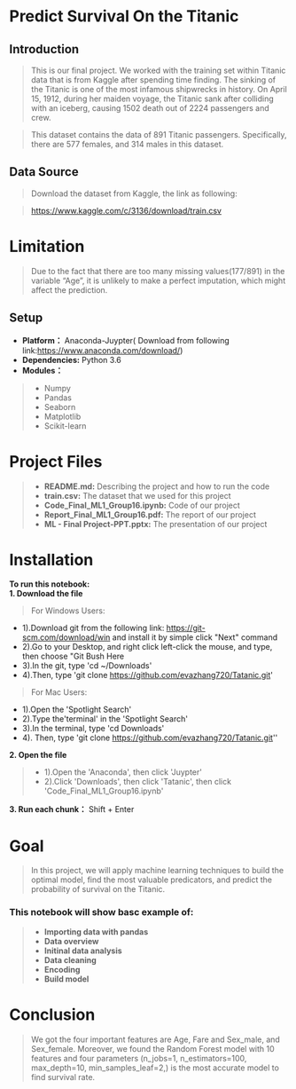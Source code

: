 
# Predict Survival On the Titanic

## Introduction

>This is our final project. We worked with the training set within Titanic data that is from Kaggle after spending time finding. The sinking of the Titanic is one of the most infamous shipwrecks in history. On April 15, 1912, during her maiden voyage, the Titanic sank after colliding with an iceberg, causing 1502 death out of 2224 passengers and crew.  
 
>This dataset contains the data of 891 Titanic passengers. Specifically, there are 577 females, and 314 males in this dataset.  

## Data Source

>Download the dataset from Kaggle, the link as following: 
       
>https://www.kaggle.com/c/3136/download/train.csv

# Limitation
>Due to the fact that there are too many missing values(177/891) in the variable “Age”, it is unlikely to make a perfect imputation, which might affect the prediction. 

## Setup
* **Platform：** Anaconda-Juypter( Download from following link:https://www.anaconda.com/download/)
* **Dependencies:** Python 3.6
* **Modules：**        
>* Numpy             
>* Pandas  
>* Seaborn 
>* Matplotlib 
>* Scikit-learn  

# Project Files
>* **README.md:** Describing the project and how to run the code 
>* **train.csv:** The dataset that we used for this project
>* **Code_Final_ML1_Group16.ipynb:** Code of our project
>* **Report_Final_ML1_Group16.pdf:** The report of our project 
>* **ML - Final Project-PPT.pptx:** The presentation of our project

# Installation

**To run this notebook:**  
**1. Download the file**  
>For Windows Users:  
* 1).Download git from the following link: https://git-scm.com/download/win and install it by simple click "Next" command 
* 2).Go to your Desktop, and right click left-click the mouse, and type, then choose "Git Bush Here 
* 3).In the git, type 'cd ~/Downloads'
* 4).Then, type 'git clone https://github.com/evazhang720/Tatanic.git'
> For Mac Users:
* 1).Open the 'Spotlight Search'
* 2).Type the'terminal' in the 'Spotlight Search'
* 3).In the terminal, type 'cd Downloads'
* 4). Then, type 'git clone https://github.com/evazhang720/Tatanic.git''
 
**2. Open the file**
>* 1).Open the 'Anaconda', then click 'Juypter'
>* 2).Click 'Downloads', then click 'Tatanic', then click 'Code_Final_ML1_Group16.ipynb'

**3. Run each chunk：** Shift + Enter

# Goal 

>In this project, we will apply machine learning techniques to build the optimal model, find the most valuable predicators, and predict the probability of survival on the Titanic. 

### This notebook will show basc example of:


>* **Importing data with pandas** 
>* **Data overview** 
>* **Initinal data analysis** 
>* **Data cleaning** 
>* **Encoding**
>* **Build model**

# Conclusion

>We got the four important features are Age, Fare and Sex_male, and Sex_female. Moreover, we found the Random Forest model with 10 features and four parameters (n_jobs=1, n_estimators=100, max_depth=10, min_samples_leaf=2,) is the most accurate model to find survival rate.
